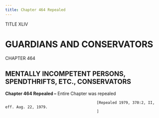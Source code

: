 ```yaml
---
title: Chapter 464 Repealed
---
```


TITLE XLIV
                                             
GUARDIANS AND CONSERVATORS
==========================

CHAPTER 464
                                             
MENTALLY INCOMPETENT PERSONS, SPENDTHRIFTS, ETC., CONSERVATORS
--------------------------------------------------------------

**Chapter 464 Repealed –** Entire Chapter was repealed


                                             [Repealed 1979, 370:2, II, eff. Aug. 22, 1979.
                                             ]
